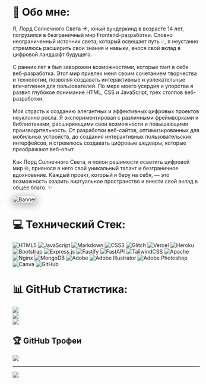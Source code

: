 # 💫 Обо мне:
Я, Лорд Солнечного Света ☀️, юный вундеркинд в возрасте 14 лет, погрузился в безграничный мир Frontend-разработки. Словно неограниченный источник света, который освещает путь 💡, я неустанно стремлюсь расширить свои знания и навыки, внося свой вклад в цифровой ландшафт будущего.<br><br>С ранних лет я был заворожен возможностями, которые таит в себе веб-разработка. Этот мир привлек меня своим сочетанием творчества и технологии, позволяя создавать интерактивные и увлекательные впечатления для пользователей. По мере моего усердия и упорства я развил глубокое понимание HTML, CSS и JavaScript, трех столпов веб-разработки.<br><br>Моя страсть к созданию элегантных и эффективных цифровых проектов неуклонно росла. Я экспериментировал с различными фреймворками и библиотеками, расширяющими свои возможности и повышающими производительность. От разработки веб-сайтов, оптимизированных для мобильных устройств, до создания интерактивных пользовательских интерфейсов, я стремлюсь создавать цифровые шедевры, которые преображают веб-опыт.<br><br>Как Лорд Солнечного Света, я полон решимости осветить цифровой мир 🌐, привнося в него свой уникальный талант и безграничное вдохновение. Каждый проект, который я беру на себя, — это возможность озарить виртуальное пространство и внести свой вклад в общее благо. ✨

<img class="banner-img" src="https://cdn.glitch.global/3ec046e6-daca-4629-8edf-a932ffba4b90/banner?v=1718011275702" alt="Banner" width="auto" height="auto">

# 💻 Технический Стек:
![HTML5](https://img.shields.io/badge/html5-%23E34F26.svg?style=for-the-badge&logo=html5&logoColor=white) ![JavaScript](https://img.shields.io/badge/javascript-%23323330.svg?style=for-the-badge&logo=javascript&logoColor=%23F7DF1E) ![Markdown](https://img.shields.io/badge/markdown-%23000000.svg?style=for-the-badge&logo=markdown&logoColor=white) ![CSS3](https://img.shields.io/badge/css3-%231572B6.svg?style=for-the-badge&logo=css3&logoColor=white) ![Glitch](https://img.shields.io/badge/glitch-%233333FF.svg?style=for-the-badge&logo=glitch&logoColor=white) ![Vercel](https://img.shields.io/badge/vercel-%23000000.svg?style=for-the-badge&logo=vercel&logoColor=white) ![Heroku](https://img.shields.io/badge/heroku-%23430098.svg?style=for-the-badge&logo=heroku&logoColor=white) ![Bootstrap](https://img.shields.io/badge/bootstrap-%238511FA.svg?style=for-the-badge&logo=bootstrap&logoColor=white) ![Express.js](https://img.shields.io/badge/express.js-%23404d59.svg?style=for-the-badge&logo=express&logoColor=%2361DAFB) ![Fastify](https://img.shields.io/badge/fastify-%23000000.svg?style=for-the-badge&logo=fastify&logoColor=white) ![FastAPI](https://img.shields.io/badge/FastAPI-005571?style=for-the-badge&logo=fastapi) ![TailwindCSS](https://img.shields.io/badge/tailwindcss-%2338B2AC.svg?style=for-the-badge&logo=tailwind-css&logoColor=white) ![Apache](https://img.shields.io/badge/apache-%23D42029.svg?style=for-the-badge&logo=apache&logoColor=white) ![Nginx](https://img.shields.io/badge/nginx-%23009639.svg?style=for-the-badge&logo=nginx&logoColor=white) ![MongoDB](https://img.shields.io/badge/MongoDB-%234ea94b.svg?style=for-the-badge&logo=mongodb&logoColor=white) ![Adobe](https://img.shields.io/badge/adobe-%23FF0000.svg?style=for-the-badge&logo=adobe&logoColor=white) ![Adobe Illustrator](https://img.shields.io/badge/adobe%20illustrator-%23FF9A00.svg?style=for-the-badge&logo=adobe%20illustrator&logoColor=white) ![Adobe Photoshop](https://img.shields.io/badge/adobe%20photoshop-%2331A8FF.svg?style=for-the-badge&logo=adobe%20photoshop&logoColor=white) ![Canva](https://img.shields.io/badge/Canva-%2300C4CC.svg?style=for-the-badge&logo=Canva&logoColor=white) ![GitHub](https://img.shields.io/badge/github-%23121011.svg?style=for-the-badge&logo=github&logoColor=white)
# 📊 GitHub Статистика:
![](https://github-readme-stats.vercel.app/api?username=lordofsunshine&theme=gruvbox_light&hide_border=true&include_all_commits=true&count_private=true)<br/>
![](https://github-readme-streak-stats.herokuapp.com/?user=lordofsunshine&theme=gruvbox_light&hide_border=true)<br/>
![](https://github-readme-stats.vercel.app/api/top-langs/?username=lordofsunshine&theme=gruvbox_light&hide_border=true&include_all_commits=true&count_private=true&layout=compact)

## 🏆 GitHub Трофеи
![](https://github-profile-trophy.vercel.app/?username=lordofsunshine&theme=dark&no-frame=false&no-bg=true&margin-w=4)

---
[![](https://visitcount.itsvg.in/api?id=lordofsunshine&icon=10&color=13)](https://visitcount.itsvg.in)

<style>
.banner-img {
    border-radius: 15px;
    box-shadow: 1px 4px 19px 4px #0000004a;
}
</style>

